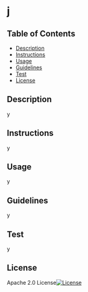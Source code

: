 
  # j
    
## Table of Contents
* [Description](#description)
* [Instructions](#instructions)
* [Usage](#usage)
* [Guidelines](#guidelines)
* [Test](#test)
* [License](#license)


## Description
y

## Instructions
y

## Usage
y

## Guidelines
y

## Test
y

## License
Apache 2.0 License[![License](https://img.shields.io/badge/License-Apache%202.0-blue.svg)](https://opensource.org/licenses/Apache-2.0)

